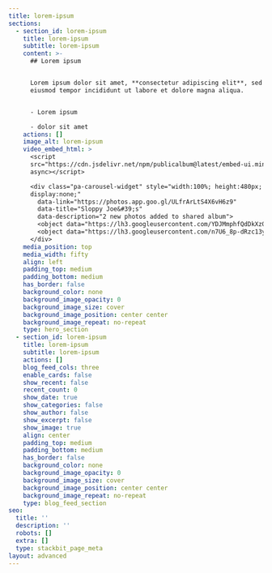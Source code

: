 ```yaml
---
title: lorem-ipsum
sections:
  - section_id: lorem-ipsum
    title: lorem-ipsum
    subtitle: lorem-ipsum
    content: >-
      ## Lorem ipsum


      Lorem ipsum dolor sit amet, **consectetur adipiscing elit**, sed do
      eiusmod tempor incididunt ut labore et dolore magna aliqua.


      - Lorem ipsum

      - dolor sit amet
    actions: []
    image_alt: lorem-ipsum
    video_embed_html: >
      <script
      src="https://cdn.jsdelivr.net/npm/publicalbum@latest/embed-ui.min.js"
      async></script>

      <div class="pa-carousel-widget" style="width:100%; height:480px;
      display:none;"
        data-link="https://photos.app.goo.gl/ULfrArLtS4X6vH6z9"
        data-title="Sloppy Joe&#39;s"
        data-description="2 new photos added to shared album">
        <object data="https://lh3.googleusercontent.com/YDJMmphfQdDkXz0qn6f_LlXrcZ0pMfaBauZcapVyKJe-L2VuHLNa7u7Hww0aeAknP4gA25Ti0uUnoTfwgrrnTlk-Qu6QNOFnLjRbpJaVR5-hNeegCYpudNyyo8i_DrB7gSnwyYeH=w1920-h1080"></object>
        <object data="https://lh3.googleusercontent.com/n7U6_8p-dRzc13yg5uE6i_u_5X1YAOY5oVWzP1I_wVeGHDgWgRwzRV-PXV12u5HMo21HR5q37dgM0mT3caxWLF3itNrJn_-z2-2BYWkVq4ddorjhjT5TSb_KN8hGs_iCXvGopwiG=w1920-h1080"></object>
      </div>
    media_position: top
    media_width: fifty
    align: left
    padding_top: medium
    padding_bottom: medium
    has_border: false
    background_color: none
    background_image_opacity: 0
    background_image_size: cover
    background_image_position: center center
    background_image_repeat: no-repeat
    type: hero_section
  - section_id: lorem-ipsum
    title: lorem-ipsum
    subtitle: lorem-ipsum
    actions: []
    blog_feed_cols: three
    enable_cards: false
    show_recent: false
    recent_count: 0
    show_date: true
    show_categories: false
    show_author: false
    show_excerpt: false
    show_image: true
    align: center
    padding_top: medium
    padding_bottom: medium
    has_border: false
    background_color: none
    background_image_opacity: 0
    background_image_size: cover
    background_image_position: center center
    background_image_repeat: no-repeat
    type: blog_feed_section
seo:
  title: ''
  description: ''
  robots: []
  extra: []
  type: stackbit_page_meta
layout: advanced
---
```

